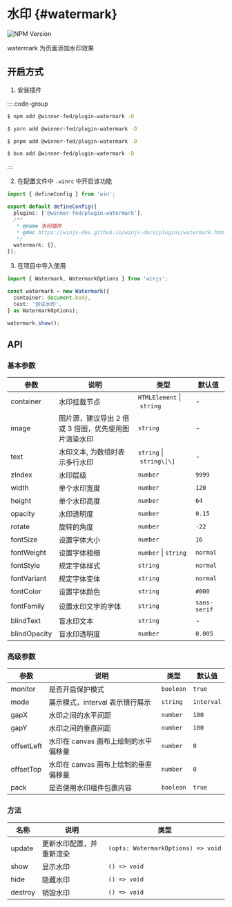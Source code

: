 # 水印 {#watermark}

![NPM Version](https://img.shields.io/npm/v/%40winner-fed%2Fplugin-watermark?style=flat-square&colorB=646cff)

watermark 为页面添加水印效果

## 开启方式

1. 安装插件

::: code-group

```bash [NPM]
$ npm add @winner-fed/plugin-watermark -D
```

```bash [YARN]
$ yarn add @winner-fed/plugin-watermark -D
```

```bash [PNPM]
$ pnpm add @winner-fed/plugin-watermark -D
```

```bash [BUN]
$ bun add @winner-fed/plugin-watermark -D
```
:::

2. 在配置文件中 `.winrc` 中开启该功能

```ts
import { defineConfig } from 'win';

export default defineConfig({
  plugins: ['@winner-fed/plugin-watermark'],
  /**
   * @name 水印插件
   * @doc https://winjs-dev.github.io/winjs-docs/plugins/watermark.html
   */
  watermark: {},
});
```

3. 在项目中导入使用

```ts
import { Watermark, WatermarkOptions } from 'winjs';

const watermark = new Watermark({
  container: document.body,
  text: '测试水印',
} as WatermarkOptions);

watermark.show();
```

## API

### 基本参数

|  **参数**  |  **说明**  |  **类型**  |  **默认值** |
| --- | --- | --- | --- |
|  container  |  水印挂载节点  |  `HTMLElement` \| `string`  |  \-  |
|  image  |  图片源，建议导出 2 倍或 3 倍图，优先使用图片渲染水印  |  `string`  |  \-  |
|  text  |  水印文本, 为数组时表示多行水印  |  `string` \| `string\[\]`  |  \-  |
|  zIndex  |  水印层级  |  `number`  |  `9999` |
|  width  |  单个水印宽度  |  `number`  |  `120`  |
|  height  |  单个水印高度  |  `number`  |  `64`  |
|  opacity  |  水印透明度  |  `number`  |  `0.15` |
|  rotate  |  旋转的角度  |  `number`  |  `-22`  |
|  fontSize  |  设置字体大小  |  `number`  |  `16`  |
|  fontWeight  |  设置字体粗细  |  `number` \| `string`  |  `normal` |
|  fontStyle  |  规定字体样式  |  `string`  |  `normal` |
|  fontVariant  |  规定字体变体  |  `string`  |  `normal` |
|  fontColor  |  设置字体颜色  |  `string`  |  `#000` |
|  fontFamily  |  设置水印文字的字体  |  `string`  |  `sans-serif` |
|  blindText  |  盲水印文本  |  `string`  |  \-  |
|  blindOpacity  |  盲水印透明度  |  `number`  |  `0.005` |

### 高级参数

|  **参数**  |  **说明**  |  **类型**  |  **默认值**  |
| --- | --- | --- | --- |
|  monitor  |  是否开启保护模式  |  `boolean`  |  `true`  |
|  mode  |  展示模式，interval 表示错行展示  |  `string`  |  `interval`  |
|  gapX  |  水印之间的水平间距  |  `number`  |  `100`  |
|  gapY  |  水印之间的垂直间距  |  `number`  |  `100`  |
|  offsetLeft  |  水印在 canvas 画布上绘制的水平偏移量  |  `number`  |  `0`  |
|  offsetTop  |  水印在 canvas 画布上绘制的垂直偏移量  |  `number`  |  `0`  |
|  pack  |  是否使用水印组件包裹内容  |  `boolean`  |  `true`  |

### 方法

|  **名称**  |  **说明**  |  **类型**  |
| --- | --- | --- |
|  update  |  更新水印配置，并重新渲染  |  `(opts: WatermarkOptions) => void`  |
|  show  |  显示水印  |  `() => void`  |
|  hide  |  隐藏水印  |  `() => void`  |
|  destroy  |  销毁水印  |  `() => void`  |
